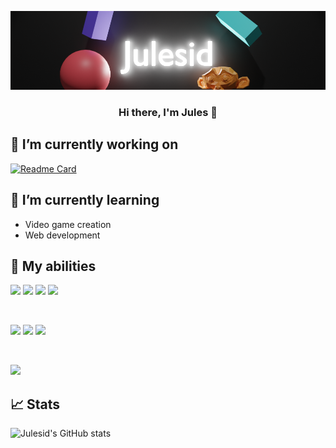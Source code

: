 <p align="center">
  <a href="http://jules.cheminat.free.fr/" target="_blank" rel="noreferrer"><img src="./Julesid_Banner.png" alt="my banner"></a>
</p>

<h3 align="center">
Hi there, I'm Jules 👋
</h3>


## 🔭 I’m currently working on

[![Readme Card](https://github-readme-stats.vercel.app/api/pin/?username=Julesid&repo=web_me)](https://github.com/Julesid/web_me)

## 🌱 I’m currently learning

- Video game creation 
- Web development

## 🔧 My abilities

![](https://img.shields.io/badge/Code-HTML5-informational?style=flat&logo=HTML5&color=E34F26)
![](https://img.shields.io/badge/Code-Python-informational?style=flat&logo=Python&color=003B57)
![](https://img.shields.io/badge/Code-Javascript-informational?style=flat&logo=Javascript&color=efd81d)
![](https://img.shields.io/badge/Code-Java-informational?style=flat&logo=openjdk&color=0e88cc)

</br>

![](https://img.shields.io/badge/Style-CSS3-informational?style=flat&logo=CSS3&color=1572B6)
![](https://img.shields.io/badge/Code-C++-informational?style=flat&logo=c%2B%2B&color=659bd3)
![](https://img.shields.io/badge/Code-SQL-informational?style=flat&logo=mysql&color=e58d02)

</br>

![](https://img.shields.io/badge/Tools-GitHub-informational?style=flat&logo=GitHub&color=181717)

## 📈 Stats 

![Julesid's GitHub stats](https://github-readme-stats.vercel.app/api?username=Julesid&theme=transparent&show_icons=true)


